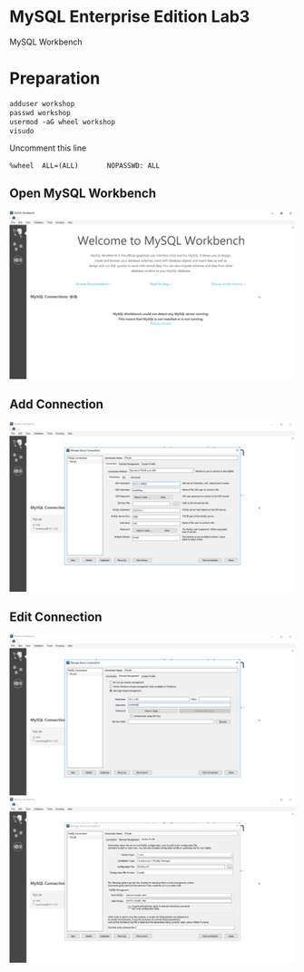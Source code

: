 # MySQL Enterprise Edition Lab3
MySQL Workbench

# Preparation
```
adduser workshop
passwd workshop
usermod -aG wheel workshop
visudo
```
Uncomment this line
````
%wheel  ALL=(ALL)       NOPASSWD: ALL
````
## Open MySQL Workbench
![](img/01.PNG) 

## Add Connection 
![](img/02.PNG)

## Edit Connection 
![](img/03.PNG)
![](img/04.PNG)